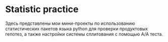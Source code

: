 # Statistic practice

Здесь представлены мои мини-проекты по использованию статистических пакетов языка python для проверки продуктовых гепотез, а также настройки системы сплитования с помощью A/A теста.
